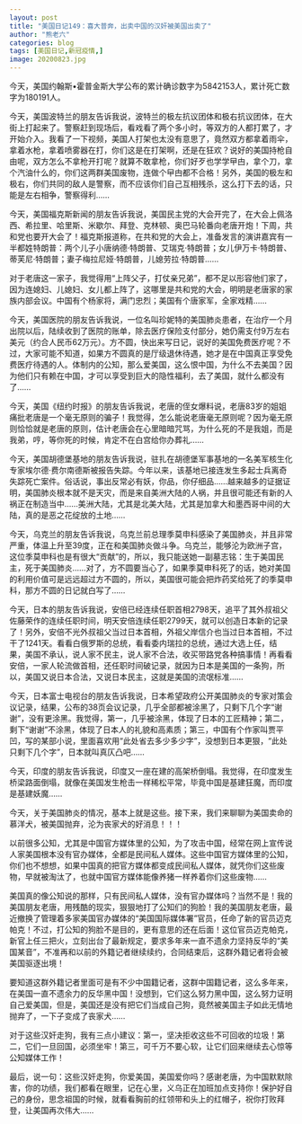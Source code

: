 ```yaml
---
layout: post
title: "美国日记149：喜大普奔，出卖中国的汉奸被美国出卖了"
author: "熊老六"
categories: blog
tags: [美国日记,新冠疫情,]
image: 20200823.jpg
---
```

​​​​​​​​​​​​今天，美国约翰斯•霍普金斯大学公布的累计确诊数字为5842153人，累计死亡数字为180191人。

今天，美国波特兰的朋友告诉我说，波特兰的极左抗议团体和极右抗议团体，在大街上打起来了。警察赶到现场后，看戏看了两个多小时，等双方的人都打累了，才开始介入。我看了一下视频，美国人打架也太没有意思了，竟然双方都拿着雨伞，拿着水枪，拿着喷雾器在打，你们这是在打架啊，还是在狂欢？说好的美国持枪自由呢，双方怎么不拿枪开打呢？就算不敢拿枪，你们好歹也学学曱甴，拿个刀，拿个汽油什么的，你们这两群美国废物，连做个曱甴都不合格！另外，美国的极左和极右，你们共同的敌人是警察，而不应该你们自己互相残杀，这么打下去的话，只能是左右相争，警察得利……

今天，美国福克斯新闻的朋友告诉我说，美国民主党的大会开完了，在大会上佩洛西、希拉里、哈里斯、米歇尔、拜登、克林顿、奥巴马轮番向老唐开炮！下周，共和党也要开大会了！福克斯报道称，在共和党的大会上，准备发言的演讲嘉宾有一半都姓特朗普：两个儿子小唐纳德·特朗普、艾瑞克·特朗普；女儿伊万卡·特朗普、蒂芙尼·特朗普；妻子梅拉尼娅·特朗普，儿媳劳拉·特朗普……

对于老唐这一家子，我觉得用“上阵父子，打仗亲兄弟”，都不足以形容他们家了，因为连媳妇、儿媳妇、女儿都上阵了，这哪里是共和党的大会，明明是老唐家的家族内部会议。中国有个杨家将，满门忠烈；美国有个唐家军，全家戏精……

今天，美国医院的朋友告诉我说，一位名叫珍妮特的美国肺炎患者，在治疗一个月出院以后，陆续收到了医院的账单，除去医疗保险支付部分，她仍需支付9万左右美元（约合人民币62万元）。方不圆，快出来写日记，说好的美国免费医疗呢？不过，大家可能不知道，如果方不圆真的是厅级退休待遇，她才是在中国真正享受免费医疗待遇的人。体制内的公知，那么爱美国，这么恨中国，为什么不去美国？因为他们只有赖在中国，才可以享受到巨大的隐性福利，去了美国，就什么都没有了……

今天，美国《纽约时报》的朋友告诉我说，老唐的侄女爆料说，老唐83岁的姐姐痛批老唐是一个毫无原则的骗子！我觉得，怎么能说老唐毫无原则呢？因为毫无原则恰恰就是老唐的原则，估计老唐会在心里暗暗咒骂，为什么死的不是我姐，而是我弟，哼，等你死的时候，肯定不在白宫给你办葬礼……

今天，美国胡德堡基地的朋友告诉我说，驻扎在胡德堡军事基地的一名美军核生化专家埃尔德·费尔南德斯被报告失踪。今年以来，该基地已接连发生多起士兵离奇失踪死亡案件。俗话说，事出反常必有妖，你品，你仔细品……越来越多的证据证明，美国肺炎根本就不是天灾，而是来自美洲大陆的人祸，并且很可能还有新的人祸正在制造当中……美洲大陆，尤其是北美大陆，尤其是加拿大和墨西哥中间的大陆，真的是恶之花绽放的土地……

今天，乌克兰的朋友告诉我说，乌克兰前总理季莫申科感染了美国肺炎，并且非常严重，体温上升至39度，正在和美国肺炎做斗争。乌克兰，能够沦为欧洲子宫，这位季莫申科也是有很大“贡献”的，所以，我只能送她一副墓志铭：生于美国民主，死于美国肺炎……对了，方不圆要当心了，如果季莫申科死了的话，她对美国的利用价值可是远远超过方不圆的，所以，美国很可能会把炸药奖给死了的季莫申科，那方不圆的日记就白写了……

今天，日本的朋友告诉我说，安倍已经连续任职首相2798天，追平了其外叔祖父佐藤荣作的连续任职时间，明天安倍连续任职2799天，就可以创造日本新的记录了！另外，安倍不光外叔祖父当过日本首相，外祖父岸信介也当过日本首相，不过干了1241天。看看白俄罗斯的总统，看看委内瑞拉的总统，通过大选上任，结果，美国不承认，说人家不民主，说人家不合法，收买带路党各种搞事情！再看看安倍，一家人轮流做首相，还任职时间破记录，就因为日本是美国的一条狗，所以，美国又说日本合法，又说日本民主，这就是美国的流氓标准……

今天，日本富士电视台的朋友告诉我说，日本希望政府公开美国肺炎的专家对策会议记录，结果，公布的38页会议记录，几乎全部都被涂黑了，只剩下几个字“谢谢”，没有更涂黑。我觉得，第一，几乎被涂黑，体现了日本的工匠精神；第二，剩下“谢谢”不涂黑，体现了日本人的礼貌和高素质；第三，中国有个作家叫贾平凹，写的某部小说，里面喜欢用“此处省去多少多少字”，没想到日本更狠，“此处只剩下几个字”，日本就叫真仄凸吧……

今天，印度的朋友告诉我说，印度又一座在建的高架桥倒塌。我觉得，在印度发生桥梁路面倒塌，就像在美国发生枪击一样稀松平常，毕竟中国是基建狂魔，而印度是基建妖魔……

今天，关于美国肺炎的情况，基本上就是这些。接下来，我们来聊聊为美国卖命的慕洋犬，被美国抛弃，沦为丧家犬的好消息！！！

以前很多公知，尤其是中国官方媒体里的公知，为了攻击中国，经常在网上宣传说人家美国根本没有官办媒体，全都是民间私人媒体。这些中国官方媒体里的公知，你们也不想想，如果中国真的把官方媒体都变成民间私人媒体，就凭你们这些废物，早就被淘汰了，也就中国官方媒体能像养猪一样养着你们这些废物……

美国真的像公知说的那样，只有民间私人媒体，没有官办媒体吗？当然不是！我的美国朋友老唐，用残酷的现实，狠狠地打了公知们的狗脸！我的美国朋友老唐，最近撤换了管理着多家美国官办媒体的“美国国际媒体署”官员，任命了新的官员迈克帕克！不过，打公知的狗脸不是目的，更有意思的还在后面！这位官员迈克帕克，新官上任三把火，立刻出台了最新规定，要求多年来一直不遗余力坚持反华的“美国某音”，不准再和以前的外籍记者继续续约，合同结束后，这群外籍记者将会被美国驱逐出境！

要知道这群外籍记者里面可是有不少中国籍记者，这群中国籍记者，这么多年来，在美国一直不遗余力的反华黑中国！没想到，它们这么努力黑中国，这么努力证明自己爱美国，但是，美国还是没有把它们当成自己狗，竟然被美国主子如此无情地抛弃了，一下子变成了丧家犬……

对于这些汉奸走狗，我有三点小建议：第一，坚决拒收这些不可回收的垃圾！第二，它们一旦回国，必须坐牢！第三，可千万不要心软，让它们回来继续去心惊等公知媒体工作！

最后，说一句：这些汉奸走狗，你爱美国，美国爱你吗？感谢老唐，为中国默默除害，你的功绩，我们都看在眼里，记在心里，义乌正在加班加点支持你！保护好自己的身份，思念祖国的时候，就看看胸前的红领带和头上的红帽子，祝你打败拜登，让美国再次伟大……​​​​